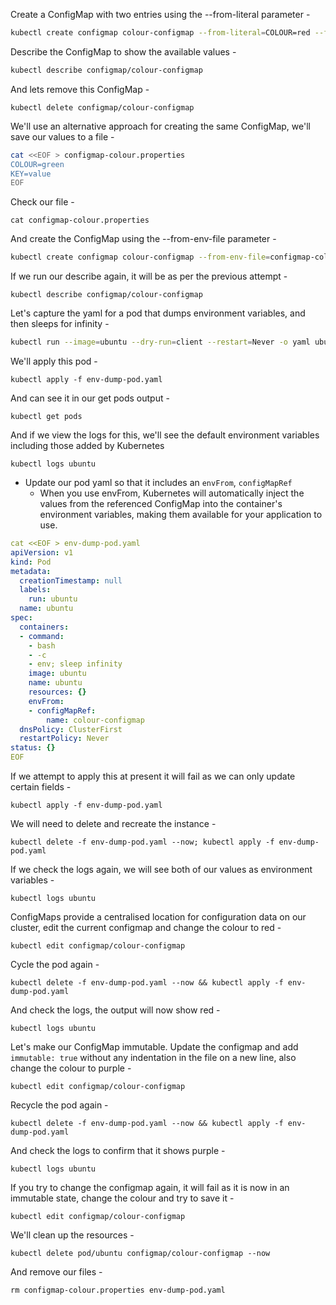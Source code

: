 Create a ConfigMap with two entries using the --from-literal parameter -

```bash
kubectl create configmap colour-configmap --from-literal=COLOUR=red --from-literal=KEY=value
```

Describe the ConfigMap to show the available values -

```bash
kubectl describe configmap/colour-configmap
```

And lets remove this ConfigMap -

`kubectl delete configmap/colour-configmap`

We'll use an alternative approach for creating the same ConfigMap, we'll save our values to a file -

```bash
cat <<EOF > configmap-colour.properties
COLOUR=green
KEY=value
EOF
```

Check our file -

`cat configmap-colour.properties`

And create the ConfigMap using the --from-env-file parameter -

```bash
kubectl create configmap colour-configmap --from-env-file=configmap-colour.properties
```

If we run our describe again, it will be as per the previous attempt -

`kubectl describe configmap/colour-configmap`

Let's capture the yaml for a pod that dumps environment variables, and then sleeps for infinity -

```bash
kubectl run --image=ubuntu --dry-run=client --restart=Never -o yaml ubuntu --command bash -- -c 'env; sleep infinity' | tee env-dump-pod.yaml
```

We'll apply this pod -

`kubectl apply -f env-dump-pod.yaml`

And can see it in our get pods output -

`kubectl get pods`

And if we view the logs for this, we'll see the default environment variables including those added by Kubernetes

`kubectl logs ubuntu`

- Update our pod yaml so that it includes an `envFrom`, `configMapRef`
	- When you use envFrom, Kubernetes will automatically inject the values from the referenced ConfigMap into the container's environment variables, making them available for your application to use.


```yaml
cat <<EOF > env-dump-pod.yaml
apiVersion: v1
kind: Pod
metadata:
  creationTimestamp: null
  labels:
    run: ubuntu
  name: ubuntu
spec:
  containers:
  - command:
    - bash
    - -c
    - env; sleep infinity
    image: ubuntu
    name: ubuntu
    resources: {}
    envFrom:
    - configMapRef:
        name: colour-configmap
  dnsPolicy: ClusterFirst
  restartPolicy: Never
status: {}
EOF
```

If we attempt to apply this at present it will fail as we can only update certain fields -

`kubectl apply -f env-dump-pod.yaml`

We will need to delete and recreate the instance -

`kubectl delete -f env-dump-pod.yaml --now; kubectl apply -f env-dump-pod.yaml`

If we check the logs again, we will see both of our values as environment variables -

`kubectl logs ubuntu`

ConfigMaps provide a centralised location for configuration data on our cluster, edit the current configmap and change the colour to red -

`kubectl edit configmap/colour-configmap`

Cycle the pod again -

`kubectl delete -f env-dump-pod.yaml --now && kubectl apply -f env-dump-pod.yaml`

And check the logs, the output will now show red -

`kubectl logs ubuntu`

Let's make our ConfigMap immutable. Update the configmap and add `immutable: true` without any indentation in the file on a new line, also change the colour to purple -

`kubectl edit configmap/colour-configmap`

Recycle the pod again -

`kubectl delete -f env-dump-pod.yaml --now && kubectl apply -f env-dump-pod.yaml`

And check the logs to confirm that it shows purple -

`kubectl logs ubuntu`

If you try to change the configmap again, it will fail as it is now in an immutable state, change the colour and try to save it -

`kubectl edit configmap/colour-configmap`

We'll clean up the resources -

`kubectl delete pod/ubuntu configmap/colour-configmap --now`

And remove our files -

`rm configmap-colour.properties env-dump-pod.yaml`